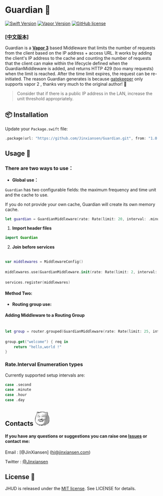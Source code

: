 
# Guardian 🦁
[![Swift Version](https://img.shields.io/badge/Swift-4-brightgreen.svg)](http://swift.org)
[![Vapor Version](https://img.shields.io/badge/Vapor-3-F6CBCA.svg)](http://vapor.codes)
[![GitHub license](https://img.shields.io/badge/license-MIT-blue.svg)](LICENSE)

### [[中文版本]](README_CN.md)

Guardian is a **[Vapor 3](https://vapor.codes)** based Middleware that limits the number of requests from the client based on the IP address + access URL.
It works by adding the client's IP address to the cache and counting the number of requests that the client can make within the lifecycle defined when the GuardianMiddleware is added, and returns HTTP 429 (too many requests) when the limit is reached. After the time limit expires, the request can be re-initiated. 
The reason Guardian generates is because [gatekeeper](https://github.com/nodes-vapor/gatekeeper) only supports vapor 2 , thanks very much to the original author! 🍺

> Consider that if there is a public IP address in the LAN, increase the unit threshold appropriately.


## 📦 Installation

Update your `Package.swift` file:

```swift
.package(url: "https://github.com/Jinxiansen/Guardian.git", from: "1.0.5")
```


## Usage 🚀

### There are two ways to use：

* **Global use：**


`Guardian` has two configurable fields: the maximum frequency and time unit and the cache to use.

If you do not provide your own cache, Guardian will create its own memory cache.

```swift
let guardian = GuardianMiddleware(rate: Rate(limit: 20, interval: .minute))

```

1. **Import header files**

```swift
import Guardian
```

2. **Join before services**

```swift

var middlewares = MiddlewareConfig() 

middlewares.use(GuardianMiddleware.init(rate: Rate(limit: 2, interval: .minute)))

services.register(middlewares)

```


#### Method Two:

* **Routing group use:**

#### Adding Middleware to a Routing Group

```Swift
 
let group = router.grouped(GuardianMiddleware(rate: Rate(limit: 25, interval: .minute)))

group.get("welcome") { req in
    return "hello,world !"
}
```


### Rate.Interval Enumeration types

Currently supported setup intervals are:

```swift
case .second
case .minute
case .hour
case .day
```

## Contacts	![](image/zz.jpg)

#### If you have any questions or suggestions you can raise one [Issues](https://github.com/Jinxiansen/Guardian/issues) or contact me:
Email : [@JinXiansen] (hi@jinxiansen.com)

Twitter : [@Jinxiansen](https://twitter.com/jinxiansen)

## License 📄


JHUD is released under the [MIT license](LICENSE). See LICENSE for details.

